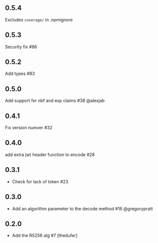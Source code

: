 ## 0.5.4

Excludes `coverage/` in .npmignore

## 0.5.3

Security fix #86

## 0.5.2

Add types #83

## 0.5.0

Add support for nbf and exp claims #38 @alexjab

## 0.4.1

Fix version numver #32

## 0.4.0

add extra jwt header function to encode #28

## 0.3.1

* Check for lack of token #23

## 0.3.0

* Add an algorithm parameter to the decode method #16 @gregorypratt

## 0.2.0

* Add the RS256 alg #7 [thedufer]
